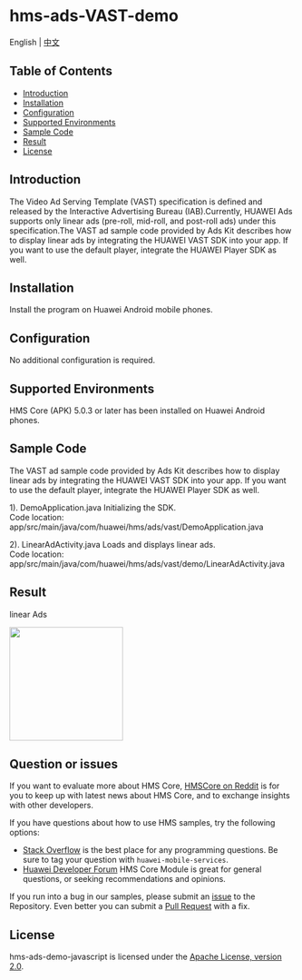 # hms-ads-VAST-demo
English | [中文](https://github.com/HMS-Core/hms-ads-VAST-demo/edit/master/README_ZH.md)
## Table of Contents

 * [Introduction](#introduction)
 * [Installation](#installation)
 * [Configuration ](#configuration)
 * [Supported Environments](#supported-environments)
 * [Sample Code](#sample-code)
 * [Result](#result)
 * [License](#license)


## Introduction
The Video Ad Serving Template (VAST) specification is defined and released by the Interactive Advertising Bureau (IAB).Currently, HUAWEI Ads supports only linear ads (pre-roll, mid-roll, and post-roll ads) under this specification.The VAST ad sample code provided by Ads Kit describes how to display linear ads by integrating the HUAWEI VAST SDK into your app. If you want to use the default player, integrate the HUAWEI Player SDK as well.

## Installation
Install the program on Huawei Android mobile phones.

## Configuration 
No additional configuration is required.

## Supported Environments
HMS Core (APK) 5.0.3 or later has been installed on Huawei Android phones.

## Sample Code
The VAST ad sample code provided by Ads Kit describes how to display linear ads by integrating the HUAWEI VAST SDK into your app. If you want to use the default player, integrate the HUAWEI Player SDK as well.

1). DemoApplication.java
Initializing the SDK.
<br>Code location: app/src/main/java/com/huawei/hms/ads/vast/DemoApplication.java</br>
    
2). LinearAdActivity.java
Loads and displays linear ads.
<br>Code location: app/src/main/java/com/huawei/hms/ads/vast/demo/LinearAdActivity.java</br>

## Result
linear Ads

<img src="https://github.com/HMS-Core/hms-ads-VAST-demo/result/linear.gif" width=200>

## Question or issues
If you want to evaluate more about HMS Core,
[HMSCore on Reddit](https://www.reddit.com/r/HuaweiDevelopers/) is for you to keep up with latest news about HMS Core, and to exchange insights with other developers.

If you have questions about how to use HMS samples, try the following options:
- [Stack Overflow](https://stackoverflow.com/questions/tagged/huawei-mobile-services) is the best place for any programming questions. Be sure to tag your question with 
`huawei-mobile-services`.
- [Huawei Developer Forum](https://forums.developer.huawei.com/forumPortal/en/home?fid=0101187876626530001) HMS Core Module is great for general questions, or seeking recommendations and opinions.

If you run into a bug in our samples, please submit an [issue](https://github.com/HMS-Core/hms-ads-VAST-demo/issues) to the Repository. Even better you can submit a [Pull Request](https://github.com/HMS-Core/hms-ads-VAST-demo/pulls) with a fix.

##  License
hms-ads-demo-javascript is licensed under the [Apache License, version 2.0](http://www.apache.org/licenses/LICENSE-2.0).
